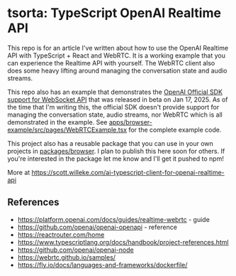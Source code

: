 # tsorta: TypeScript OpenAI Realtime API

This repo is for an article I've written about how to use the OpenAI Realtime API with TypeScript + React and WebRTC.
It is a working example that you can experience the Realtime API with yourself. The WebRTC client also does some heavy lifting around managing the conversation state and audio streams.

This repo also has an example that demonstrates the [OpenAI Official SDK support for WebSocket API](https://github.com/openai/openai-node/commit/a796d21f06307419f352da8b9943f6745ff4084f) that was released in beta on Jan 17, 2025. As of the time that I'm writing this, the official SDK doesn't provide support for managing the conversation state, audio streams, nor WebRTC which is all demonstrated in the example. See [apps/browser-example/src/pages/WebRTCExample.tsx](apps/browser-example/src/pages/WebRTCExample.tsx) for the complete example code.

This project also has a reusable package that you can use in your own projects in [packages/browser](packages/browser). I plan to publish this here soon for others. If you're interested in the package let me know and I'll get it pushed to npm!

More at https://scott.willeke.com/ai-typescript-client-for-openai-realtime-api

## References

- https://platform.openai.com/docs/guides/realtime-webrtc - guide
- https://github.com/openai/openai-openapi - reference
- https://reactrouter.com/home
- https://www.typescriptlang.org/docs/handbook/project-references.html
- https://github.com/openai/openai-node
- https://webrtc.github.io/samples/
- https://fly.io/docs/languages-and-frameworks/dockerfile/
